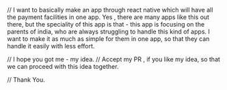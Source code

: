 // I want to basically make an app through react native
which will have all the payment facilities in one app.
Yes , there are many apps like this out there, but the 
speciality of this app is that - this app is focusing on
the parents of india, who are always struggling to handle this
kind of apps. I want to make it as much as simple for them
in one app, so that they can handle it easily with less effort.

// I hope you got me - my idea.
// Accept my PR , if you like my idea, so that we can proceed 
with this idea together.

// Thank You.
